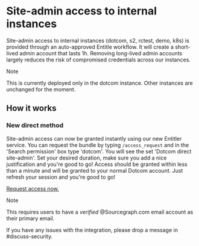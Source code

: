 # Site-admin access to internal instances

Site-admin access to internal instances (dotcom, s2, rctest, demo, k8s) is provided through an auto-approved Entitle workflow. It will create a short-lived admin account that lasts 1h. Removing long-lived admin accounts largely reduces the risk of compromised credentials across our instances.

> [!NOTE]
> This is currently deployed only in the dotcom instance. Other instances are unchanged for the moment.

## How it works

### New direct method
Site-admin access can now be granted instantly using our new Entitler service. You can request the bundle by typing `/access_request` and in the 'Search permission' box type 'dotcom'. You will see the set 'Dotcom direct site-admin'. Set your desired duration, make sure you add a nice justification and you're good to go! Access should be granted within less than a minute and will be granted to your normal Dotcom account. Just refresh your session and you're good to go!

[Request access now.](https://app.entitle.io/request?data=eyJkdXJhdGlvbiI6IjE4MDAiLCJqdXN0aWZpY2F0aW9uIjoiW0VudGVyIGp1c3RpZmljYXRpb25dIiwiYnVuZGxlSWRzIjpbIjMwNzBjZWYxLTZlNGItNDEwYS05ODU2LTc0YTM0ZTliODZmNSJdfQ%3D%3D)

> [!NOTE]
> This requires users to have a *verified* @Sourcegraph.com email account as their primary email.

If you have any issues with the integration, please drop a message in #discuss-security.
